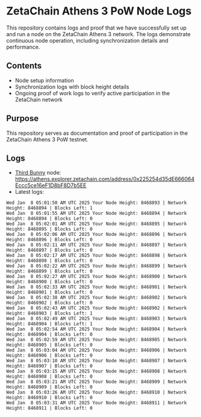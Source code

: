 # ZetaChain Athens 3 PoW Node Logs
This repository contains logs and proof that we have successfully set up and run a node on the ZetaChain Athens 3 network. The logs demonstrate continuous node operation, including synchronization details and performance.

## Contents
- Node setup information
- Synchronization logs with block height details
- Ongoing proof of work logs to verify active participation in the ZetaChain network

## Purpose
This repository serves as documentation and proof of participation in the ZetaChain Athens 3 PoW testnet.

## Logs

- [Third Bunny](https://thirdbunny.xyz/) node: https://athens.explorer.zetachain.com/address/0x225254d35dE666064Eccc5ce16eF1D8bF8D7b5EE
- Latest logs:
```
Wed Jan  8 05:01:50 AM UTC 2025 Your Node Height: 8468893 | Network Height: 8468894 | Blocks Left: 1
Wed Jan  8 05:01:55 AM UTC 2025 Your Node Height: 8468894 | Network Height: 8468894 | Blocks Left: 0
Wed Jan  8 05:02:01 AM UTC 2025 Your Node Height: 8468895 | Network Height: 8468895 | Blocks Left: 0
Wed Jan  8 05:02:06 AM UTC 2025 Your Node Height: 8468896 | Network Height: 8468896 | Blocks Left: 0
Wed Jan  8 05:02:11 AM UTC 2025 Your Node Height: 8468897 | Network Height: 8468897 | Blocks Left: 0
Wed Jan  8 05:02:17 AM UTC 2025 Your Node Height: 8468898 | Network Height: 8468898 | Blocks Left: 0
Wed Jan  8 05:02:22 AM UTC 2025 Your Node Height: 8468899 | Network Height: 8468899 | Blocks Left: 0
Wed Jan  8 05:02:27 AM UTC 2025 Your Node Height: 8468900 | Network Height: 8468900 | Blocks Left: 0
Wed Jan  8 05:02:33 AM UTC 2025 Your Node Height: 8468901 | Network Height: 8468901 | Blocks Left: 0
Wed Jan  8 05:02:38 AM UTC 2025 Your Node Height: 8468902 | Network Height: 8468902 | Blocks Left: 0
Wed Jan  8 05:02:43 AM UTC 2025 Your Node Height: 8468902 | Network Height: 8468903 | Blocks Left: 1
Wed Jan  8 05:02:49 AM UTC 2025 Your Node Height: 8468903 | Network Height: 8468904 | Blocks Left: 1
Wed Jan  8 05:02:54 AM UTC 2025 Your Node Height: 8468904 | Network Height: 8468904 | Blocks Left: 0
Wed Jan  8 05:02:59 AM UTC 2025 Your Node Height: 8468905 | Network Height: 8468905 | Blocks Left: 0
Wed Jan  8 05:03:04 AM UTC 2025 Your Node Height: 8468906 | Network Height: 8468906 | Blocks Left: 0
Wed Jan  8 05:03:10 AM UTC 2025 Your Node Height: 8468907 | Network Height: 8468907 | Blocks Left: 0
Wed Jan  8 05:03:15 AM UTC 2025 Your Node Height: 8468908 | Network Height: 8468908 | Blocks Left: 0
Wed Jan  8 05:03:21 AM UTC 2025 Your Node Height: 8468909 | Network Height: 8468909 | Blocks Left: 0
Wed Jan  8 05:03:26 AM UTC 2025 Your Node Height: 8468910 | Network Height: 8468910 | Blocks Left: 0
Wed Jan  8 05:03:31 AM UTC 2025 Your Node Height: 8468911 | Network Height: 8468911 | Blocks Left: 0
```
